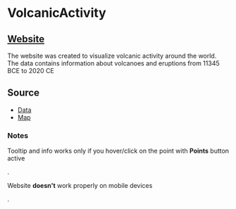 # VolcanicActivity
<h2><a target='_blank' href='https://rafal-szatkiewicz.github.io/VolcanicActivity/public/index.html'>Website</a></h2>
<p>The website was created to visualize volcanic activity around the world. The data contains information about volcanoes and eruptions from <span class="underlineClass">11345 BCE to 2020 CE</span></p>
            <h2>Source</h2>
            <ul>
              <li><a target="_blank" href="https://www.kaggle.com/datasets/jessemostipak/volcano-eruptions?resource=download">Data</a></li>
              <li><a target="_blank" href="https://www.mapbox.com">Map</a></li>
            </ul>
<h3>Notes</h3>
<p>Tooltip and info works only if you hover/click on the point with <b>Points</b> button active</p>.
<p>Website <b>doesn't</b> work properly on mobile devices</p>.
